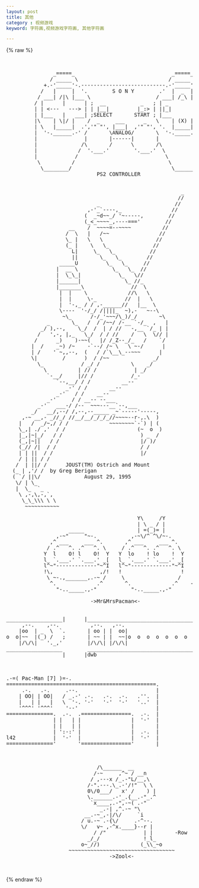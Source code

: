 ```yaml
---
layout: post
title: 其他
category : 视频游戏
keyword: 字符画,视频游戏字符画, 其他字符画

---
```

{% raw %}
<pre>


               _=====_                               _=====_
              / _____ \                             / _____ \
            +.-'_____'-.---------------------------.-'_____'-.+
           /   |     |  '.        S O N Y        .'  |  _  |   \
          / ___| /|\ |___ \                     / ___| /_\ |___ \
         / |      |      | ;  __           _   ; | _         _ | ;
         | | <---   ---> | | |__|         |_:> | ||_|       (_)| |
         | |___   |   ___| ;SELECT       START ; |___       ___| ;
         |\    | \|/ |    /  _     ___      _   \    | (X) |    /|
         | \   |_____|  .','" "', |___|  ,'" "', '.  |_____|  .' |
         |  '-.______.-' /       \ANALOG/       \  '-._____.-'   |
         |               |       |------|       |                |
         |              /\       /      \       /\               |
         |             /  '.___.'        '.___.'  \              |
         |            /                            \             |
          \          /                              \           /
           \________/                                \_________/
                             PS2 CONTROLLER


                                                        _
                                                       //
                             _                        //
                          ,-'_`----,_                //
                         (  _~d~~_/ '~-----,        //
                         (_<_~~~~_,----==='        //
                    __    /  ~~~~=--~~~~          //
                   /  \   |   /~~                //
                   \_ |   \   \                 //
                   (_ |    \   \_              //
                     L|     \_   \_           //
                     ||       \_   \_        //
                 _____U         \_   \_     //
                |  __ \           \_   \_  //
                |  \_\_|            \_   \//
                |______|              \_ //_
                |_______\               //  \
                 |  |    \             //\   \
                 |  |     \-_         //  |   \
                 |  '-,_ / / ,-______//   |__  \
                 \----  '-/_/ /||||_  ~),-   ~--\
                  ~\_      /-/_'~~~/\_)/_/       ~\
             _       \_   /  / /~~/ /-__ `-/_  ,   |
           _/ ),--,    \_/  /  | / //   -,__ `/_ | |
          /   ',-, |,_   \_/  / / //    /   \  \// |
         /      _)    )-~~(   |/ /_Z--_/_   /    `/
        |  /    _~) /~    -`--/ /~ \   \ ~-/      |
        | /    ' ~,,--,  (   / /`\__\_--~~~      |
        \|        /      )  / /~~              _/
          \_            / _/ /          \    _/
            \          | // /            | _/
             `-__/     |// /            /_-
                `--,__/ / /          __--
                   _-' / /       __--
                _-'   / /    __--
             _-'     / / __-- --___
          _-'   ___-/ /--  ~~~---__`--,___
        _/   __/,--/ /,--,--_____ _~`-----'-----,
     ,-~ __,- _//_/ //__/__/_/_/_//~~~~--r-,.\  )
    |   /  _/~,/ / /             ~~~~~~~~`-`) | (
    \_,| ./ ,'  / /                       (~  o  )
    |_,|~|_/   / /                         ) _  /
    (_,|~||   / /                          |/ )/
    (_// /|  / /                           / /
    | | ||  / /                            |/
    / | || / /
   /  | ||/ /      JOUST(TM) Ostrich and Mount
  (_ | ,'/ /  by Greg Berigan <gberigan@cse.unl.edu>
  ( `/ ||\/              August 29, 1995
   \/ | \_
   |  \_  `_
    \ ,-,\,-,`,
     \_\_\\\ \ \
      ~~~~~~~~~~~

                                          Y\     /Y
                                          | \ _ / |
                    _____                 | =(_)= |
                ,-~"     "~-.           ,-~\/^ ^\/~-.
              ,^ ___     ___ ^.       ,^ ___     ___ ^.
             / .^   ^. .^   ^. \     / .^   ^. .^   ^. \
            Y  l    O! l    O!  Y   Y  lo    ! lo    !  Y
            l_ `.___.' `.___.' _[   l_ `.___.' `.___.' _[
            l^~"-------------"~^I   l^~"-------------"~^I
            !\,               ,/!   !                   !
             \ ~-.,_______,.-~ /     \                 /
              ^.             .^       ^.             .^    -Row
                "-.._____.,-"           "-.._____.,-"

                           ->Mr&MrsPacman<-


__________________|      |____________________________________________
     ,--.    ,--.          ,--.   ,--.
    |oo  | _  \  `.       | oo | |  oo|
o  o|~~  |(_) /   ;       | ~~ | |  ~~|o  o  o  o  o  o  o  o  o  o  o
    |/\/\|   '._,'        |/\/\| |/\/\|
__________________        ____________________________________________
                  |      |dwb



.-=( Pac-Man [7] )=-.
================================================.
     .-.   .-.     .--.                         |
    | OO| | OO|   / _.-' .-.   .-.  .-.   .''.  |
    |   | |   |   \  '-. '-'   '-'  '-'   '..'  |
    '^^^' '^^^'    '--'                         |
===============.  .-.  .================.  .-.  |
               | |   | |                |  '-'  |
               | |   | |                |       |
               | ':-:' |                |  .-.  |
l42            |  '-'  |                |  '-'  |
==============='       '================'       |



                             /\______  __
                            /-~     ,^~ / __n
                           / ,---x /_.-"L/__,\
                          /-".---.\_.-'/!"  \ \
                          0\/0___/   x' /    ) |
                          \.______.-'_.{__.-"_.^
                           `x____,.-",-~( .-"
                              _.-| ,^.-~ "\
                         __.-~_,-|/\/     `i
                        / u.-~ .-{\/     .-^--.
                        \/   v~ ,-^x.____}--r |
                            / /"            | |       -Row
                          _/_/              !_l_
                        o~_//)             (_\\_~o
                    ~~~~~~~~~~~~~~~~~~~~~~~~~~~~~~~~~~
                                 ->Zool<-

 </pre>
{% endraw %}
